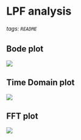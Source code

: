 # LPF analysis
###### tags: `README`
## Bode plot
![](https://i.imgur.com/Vpwfp4h.png)

## Time Domain plot
![](https://i.imgur.com/p8Mnod9.png)

## FFT plot
![](https://i.imgur.com/LHmUlF4.png)
